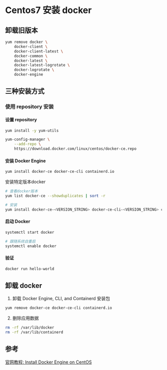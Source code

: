 # Centos7 安装 docker

## 卸载旧版本

```bash
yum remove docker \
    docker-client \
    docker-client-latest \
    docker-common \
    docker-latest \
    docker-latest-logrotate \
    docker-logrotate \
    docker-engine
```

## 三种安装方式

### 使用 repository 安装

#### 设置 repository

```bash
yum install -y yum-utils

yum-config-manager \
    --add-repo \
    https://download.docker.com/linux/centos/docker-ce.repo
```

#### 安装 Docker Engine

```bash
yum install docker-ce docker-ce-cli containerd.io
```

安装特定版本docker

```bash
# 查看docker版本
yum list docker-ce --showduplicates | sort -r

# 安装
yum install docker-ce-<VERSION_STRING> docker-ce-cli-<VERSION_STRING> containerd.io
```

#### 启动 Docker

```bash
systemctl start docker

# 跟随系统自重启
systemctl enable docker
```

#### 验证

```bash
docker run hello-world
```

## 卸载 docker

1. 卸载 Docker Engine, CLI, and Containerd 安装包

```bash
yum remove docker-ce docker-ce-cli containerd.io
```

2. 删除应用数据

```bash
rm -rf /var/lib/docker
rm -rf /var/lib/containerd
```

## 参考

[官网教程: Install Docker Engine on CentOS](https://docs.docker.com/engine/install/centos/)
